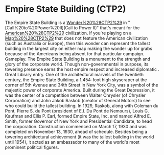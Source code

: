 # Empire State Building (CTP2)

The Empire State Building is a [Wonder%20%28CTP2%29](Wonder) in "[Call%20to%20Power%20II](Call to Power II)" that's meant for the [American%20%28CTP2%29](American) civilization. If you're playing on a [Map%20%28CTP2%29](map) that does not feature the American civilization (such as Australia or Europe), then this wonder can represent the tallest building in the largest city on either map making the wonder up for grabs because of the Americans being absent for that particular campaign.
Gameplay.
The Empire State Building is a monument to the strength and glory of the corporate world. Though non-governmental in purpose, its towering presence earns the host empire respect and increased diplomatic .
Great Library entry.
One of the architectural marvels of the twentieth century, the Empire State Building, a 1,454-foot high skyscraper at the corner of 5th Avenue and 34th Street in New York City, was a symbol of the majestic power of corporate America. Built during the Great Depression, it was the center of a competition between Walter Chrysler (of Chrysler Corporation) and John Jakob Raskob (creator of General Motors) to see who could build the tallest building. In 1929, Raskob, along with Coleman du Pont, Pierre S. du Pont (president of E.I. Du Pont de Nemours), Louis G. Kaufman and Ellis P. Earl, formed Empire State, Inc. and named Alfred E. Smith, former Governor of New York and Presidential Candidate, to head the corporation. Construction commenced on March 17, 1930 and was completed on November 13, 1930, ahead of schedule. Besides being a towering architectural achievement (it was the tallest building in the world until 1954), it acted as an ambassador to many of the world's most prominent political figures.